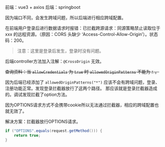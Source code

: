 前端：vue3 + axios
后端：springboot

因为端口不同，会发生跨域问题，所以后端进行相应跨域配置。

在前端用户登录后进行数据请求时报错：已拦截跨源请求：同源策略禁止读取位于 xxx 的远程资源。（原因：CORS 头缺少 ‘Access-Control-Allow-Origin’）。状态码：200。

> 注意：这里是登录后发生，登录时没有问题。

后端controller方法加入注解：`@CrossOrigin` 无效。

~~查询资料：当 `allowCredentials` 为 `true` 时 `allowedOriginPatterns` 不能为 `*` 。~~

因为后端已经添加了 `allowedOriginPatterns("*")` 应该不会有跨域问题，登录、注册功能正常。发现登录拦截器放行了这两个路径。
那应该就是登录拦截器造成的。调试发现拦截了option方法。

因为OPTIONS请求方式不会携带cookie所以无法通过拦截器，相应的跨域配置也就无效了。

解决方案：拦截器放行OPTIONS请求。
```java
if ("OPTIONS".equals(request.getMethod())) {
    return true;
}
```
